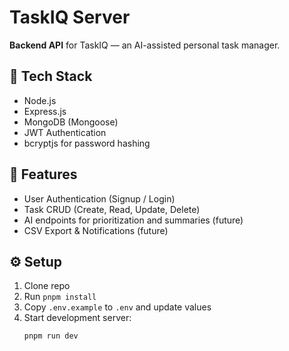 # TaskIQ Server

**Backend API** for TaskIQ — an AI-assisted personal task manager.

## 🚀 Tech Stack

- Node.js
- Express.js
- MongoDB (Mongoose)
- JWT Authentication
- bcryptjs for password hashing

## 🧩 Features

- User Authentication (Signup / Login)
- Task CRUD (Create, Read, Update, Delete)
- AI endpoints for prioritization and summaries (future)
- CSV Export & Notifications (future)

## ⚙️ Setup

1. Clone repo
2. Run `pnpm install`
3. Copy `.env.example` to `.env` and update values
4. Start development server:
   ```bash
   pnpm run dev
   ```
